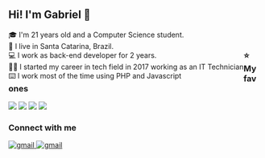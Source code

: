 ## Hi! I'm Gabriel 👋

<div>
  <div style="float: left; display: inline_block;">
    🎓 I'm 21 years old and a Computer Science student.<br/>
    📌 I live in Santa Catarina, Brazil.<br/>
    💻 I work as back-end developer for 2 years.<br/>
    👨‍💻 I started my career in tech field in 2017 working as an IT Technician<br/>
    ⌨️ I work most of the time using PHP and Javascript
  </div>
</div>

<br/>

### ⭐ My fav ones</br>
<img src="https://img.shields.io/badge/PHP-777BB4?style=for-the-badge&logo=php&logoColor=white"/> <img src="https://img.shields.io/badge/JavaScript-323330?style=for-the-badge&logo=javascript&logoColor=F7DF1E"/> <img src="https://img.shields.io/badge/Node.js-43853D?style=for-the-badge&logo=node.js&logoColor=white"/> <img src="https://img.shields.io/badge/MySQL-00000F?style=for-the-badge&logo=mysql&logoColor=white"/>

### Connect with me
<a href="mailto:ak.gabrielmachado@gmail.com">
  <img src="https://img.shields.io/badge/Gmail-D14836?style=for-the-badge&logo=gmail&logoColor=white" alt="gmail"/>
</a>	
<a href="https://www.linkedin.com/in/ak-gabrielmachado/">
  <img src="https://img.shields.io/badge/LinkedIn-0077B5?style=for-the-badge&logo=linkedin&logoColor=white" alt="gmail"/>
</a>
